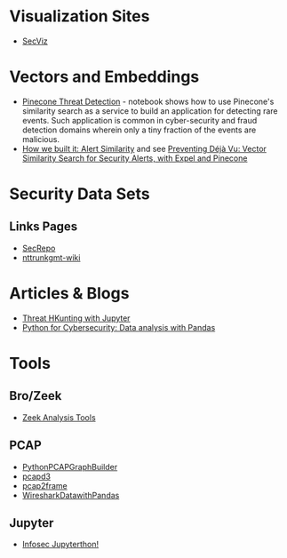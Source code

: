 # Visualization Sites
- [SecViz](https://secviz.org/)

# Vectors and Embeddings
- [Pinecone Threat Detection](https://docs.pinecone.io/docs/it-threat-detection) - notebook shows how to use Pinecone's similarity search as a service to build an application for detecting rare events. Such application is common in cyber-security and fraud detection domains wherein only a tiny fraction of the events are malicious.
- [How we built it: Alert Similarity](https://expel.com/blog/how-we-built-it-alert-similarity/) and see [Preventing Déjà Vu: Vector Similarity Search for Security Alerts, with Expel and Pinecone](https://www.youtube.com/watch?v=C2x2iWjBzBU) 

# Security Data Sets
## Links Pages
- [SecRepo](https://www.secrepo.com/)
- [nttrunkgmt-wiki](https://sites.google.com/site/nttrungmtwiki/home/it/data-mining/cyber-security/list-of-public-datasets) 

# Articles & Blogs
- [Threat HKunting with Jupyter](https://posts.specterops.io/threat-hunting-with-jupyter-notebooks-part-1-your-first-notebook-9a99a781fde7)
- [Python for Cybersecurity: Data analysis with Pandas](https://medium.com/cyberdefendersprogram/python-for-cybersecurity-lesson-3-data-analysis-with-pandas-501441e14fe0)

# Tools
## Bro/Zeek
- [Zeek Analysis Tools](https://github.com/SuperCowPowers/zat)

## PCAP
- [PythonPCAPGraphBuilder](https://github.com/SeregaDeveloper/PythonPCAPGraphBuilder)
- [pcapd3](https://github.com/carloschulo/pcapd3)
- [pcap2frame](https://github.com/devmece/pcap2frame)
- [WiresharkDatawithPandas](https://github.com/irawansyahh/WiresharkDatawithPandas)

## Jupyter
- [Infosec Jupyterthon!](https://infosecjupyterthon.com/introduction.html)
